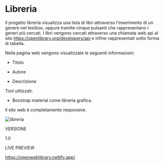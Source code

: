 # Libreria

Il progetto libreria visualizza una lista di libri attraverso l’inserimento di un genere nel textbox, oppure tramite cinque pulsanti che rappresentano i generi più cercati. I libri vengono cercati attraverso una chiamata web api al sito https://openlibrary.org/developers/api e infine rappresentati sotto forma di tabella.

Nella pagina web vengono visualizzate le seguenti informazioni:

- Titolo

- Autore

- Descrizione

Tool utilizzati:

- Boostrap material come libreria grafica.

Il sito web è completamente responsive.

![libreria](https://user-images.githubusercontent.com/85845784/147388365-74c915f6-d7d5-4887-a951-8d5d85efd8ad.PNG)

VERSIONE

1.0

LIVE PREVIEW

https://openweblibrary.netlify.app/
